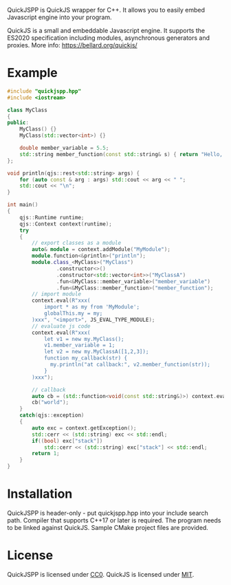 QuickJSPP is QuickJS wrapper for C++. It allows you to easily embed Javascript engine into your program.

QuickJS is a small and embeddable Javascript engine. It supports the ES2020 specification including modules, asynchronous generators and proxies. More info: <https://bellard.org/quickjs/>

# Example
```cpp
#include "quickjspp.hpp"
#include <iostream>

class MyClass
{
public:
    MyClass() {}
    MyClass(std::vector<int>) {}

    double member_variable = 5.5;
    std::string member_function(const std::string& s) { return "Hello, " + s; }
};

void println(qjs::rest<std::string> args) {
    for (auto const & arg : args) std::cout << arg << " ";
    std::cout << "\n";
}

int main()
{
    qjs::Runtime runtime;
    qjs::Context context(runtime);
    try
    {
        // export classes as a module
        auto& module = context.addModule("MyModule");
        module.function<&println>("println");
        module.class_<MyClass>("MyClass")
                .constructor<>()
                .constructor<std::vector<int>>("MyClassA")
                .fun<&MyClass::member_variable>("member_variable")
                .fun<&MyClass::member_function>("member_function");
        // import module
        context.eval(R"xxx(
            import * as my from 'MyModule';
            globalThis.my = my;
        )xxx", "<import>", JS_EVAL_TYPE_MODULE);
        // evaluate js code
        context.eval(R"xxx(
            let v1 = new my.MyClass();
            v1.member_variable = 1;
            let v2 = new my.MyClassA([1,2,3]);
            function my_callback(str) {
              my.println("at callback:", v2.member_function(str));
            }
        )xxx");

        // callback
        auto cb = (std::function<void(const std::string&)>) context.eval("my_callback");
        cb("world");
    }
    catch(qjs::exception)
    {
        auto exc = context.getException();
        std::cerr << (std::string) exc << std::endl;
        if((bool) exc["stack"])
            std::cerr << (std::string) exc["stack"] << std::endl;
        return 1;
    }
}
```

# Installation
QuickJSPP is header-only - put quickjspp.hpp into your include search path.
Compiler that supports C++17 or later is required.
The program needs to be linked against QuickJS.
Sample CMake project files are provided.

# License
QuickJSPP is licensed under [CC0](https://creativecommons.org/publicdomain/zero/1.0/). QuickJS is licensed under [MIT](https://opensource.org/licenses/MIT).
